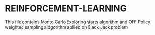 # REINFORCEMENT-LEARNING

This file contains Monto Carlo Exploring starts algorithm and OFF Policy weighted sampling aldgorithm apllied on Black Jack problem
